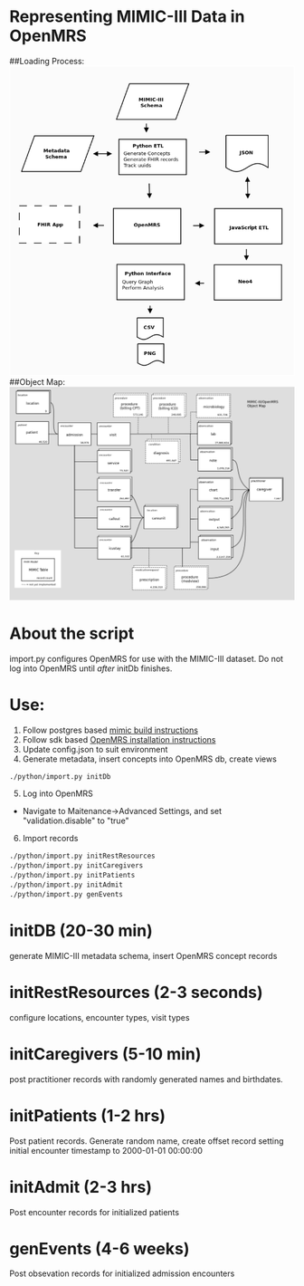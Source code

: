 # Representing MIMIC-III Data in OpenMRS
##Loading Process:
![alt text](https://github.com/EpistasisLab/mrsman/blob/master/docs/process.png "Loading Process")
##Object Map:
![alt text](https://github.com/EpistasisLab/mrsman/blob/master/docs/graph.png "MIMIC/OpenMRS object map")
# About the script
import.py configures OpenMRS for use with the MIMIC-III dataset. Do not log into OpenMRS until *after* initDb finishes.
# Use:
1. Follow postgres based [mimic build instructions](https://github.com/EpistasisLab/mimic-code/tree/master/buildmimic/postgres)
2. Follow sdk based [OpenMRS installation instructions](https://wiki.openmrs.org/display/docs/OpenMRS+SDK)
3. Update config.json to suit environment
4. Generate metadata, insert concepts into OpenMRS db, create views
```bash
./python/import.py initDb
```
5. Log into OpenMRS
- Navigate to Maitenance->Advanced Settings, and set "validation.disable" to "true"
6. Import records
```bash
./python/import.py initRestResources
./python/import.py initCaregivers
./python/import.py initPatients
./python/import.py initAdmit
./python/import.py genEvents
```



# initDB (20-30 min)
generate MIMIC-III metadata schema, insert OpenMRS concept records
# initRestResources (2-3 seconds)
configure locations, encounter types, visit types
# initCaregivers (5-10 min)
post practitioner records with randomly generated names and birthdates.
# initPatients (1-2 hrs)
Post patient records.  Generate random name, create offset record setting initial encounter timestamp to 2000-01-01 00:00:00 
# initAdmit (2-3 hrs)
Post encounter records for initialized patients
# genEvents (4-6 weeks)
Post obsevation records for initialized admission encounters
